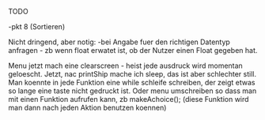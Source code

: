 
TODO

-pkt 8 (Sortieren) 

Nicht dringend, aber notig:
-bei Angabe fuer den richtigen Datentyp anfragen - zb wenn float erwatet ist, ob der Nutzer
einen Float gegeben hat.

Menu jetzt mach eine clearscreen - heist jede ausdruck wird momentan geloescht.
Jetzt, nac printShip mache ich sleep, das ist aber schlechter still.
Man koennte in jede Funktion eine while schleife schreiben, der zeigt etwas so lange
eine  taste nicht gedruckt ist. Oder menu umschreiben so dass man mit einen Funktion 
aufrufen kann, zb makeAchoice(); (diese Funktion wird man dann nach jeden Aktion benutzen koennen)


